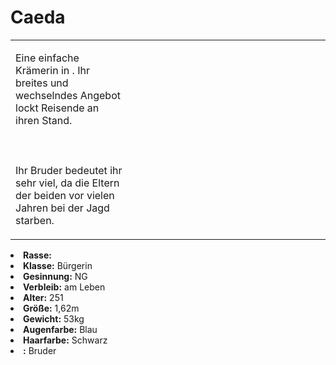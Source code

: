 # Caeda

<primary-label ref="npc"/>

<secondary-label ref="faergria"/>

<secondary-label ref="farodris"/>

<secondary-label ref="farone"/>

<table>
<tr><td>
<p>
Eine einfache Krämerin in <a href="Duskwood.md" anchor="teryvnat"></a>. Ihr breites und wechselndes Angebot lockt
Reisende an ihren Stand.
<br></br><br></br>
Ihr Bruder <a href="Elkazel.md"></a> bedeutet ihr sehr viel, da die Eltern der beiden vor vielen Jahren bei der Jagd
starben.
</p>

</td><td width="300">
<!-- Edit here -->
<img src="caeda.png" alt="" />
</td></tr>
</table>

<procedure title="Allgemeine Informationen">
<list columns="2">
<li><b>Rasse:</b> <a href="Folks.md" anchor="elfen"></a></li>
<li><b>Klasse:</b> Bürgerin</li>
<li><b>Gesinnung:</b> NG</li>
<li><b>Verbleib:</b> am Leben</li>
</list>
</procedure>

<procedure title="Aussehen">
<list columns="3">
<li><b>Alter:</b> 251</li>
<li><b>Größe:</b> 1,62m</li>
<li><b>Gewicht:</b> 53kg</li>
<li><b>Augenfarbe:</b> Blau</li>
<li><b>Haarfarbe:</b> Schwarz</li>
<!-- <li><b>Maße:</b> 80/70-58-81</li> -->
</list>
</procedure>

<procedure title="Beziehungen">
<list columns="2">
<li><b><a href="Elkazel.md"></a>:</b> Bruder</li>
</list>
</procedure>

<!--
## Notizen

- **Ziele:** 
- **Geheimnisse:** 
-->